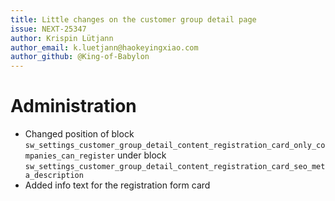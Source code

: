 ```yaml
---
title: Little changes on the customer group detail page
issue: NEXT-25347
author: Krispin Lütjann
author_email: k.luetjann@haokeyingxiao.com
author_github: @King-of-Babylon
---
```


# Administration
* Changed position of block `sw_settings_customer_group_detail_content_registration_card_only_companies_can_register` under block `sw_settings_customer_group_detail_content_registration_card_seo_meta_description`
* Added info text for the registration form card
